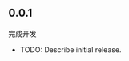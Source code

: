 <!--
 * @Description: 
 * @Author: wuxing
 * @Date: 2019-09-07 18:52:50
 * @LastEditors: wuxing
 * @LastEditTime: 2019-09-07 18:52:50
 -->
## 0.0.1
完成开发
* TODO: Describe initial release.
